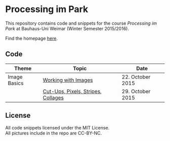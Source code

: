 # Processing im Park

This repository contains code and snippets for the course *Processing im Park* at Bauhaus-Uni Weimar (Winter Semester 2015/2016).


Find the homepage [here](http://www.uni-weimar.de/medien/wiki/GMU:Processing_im_Park).

## Code

| Theme                   | Topic                                            | Date              |
|-------------------------|--------------------------------------------------|-------------------|
| Image Basics            | [Working with Images](lecture-01)                | 22. October 2015  |
|                         | [Cut-Ups, Pixels, Stripes, Collages](lecture-02) | 29. October 2015  |

## License 

All code snippets licensed under the MIT License.  
All pictures include in the repo are CC-BY-NC.